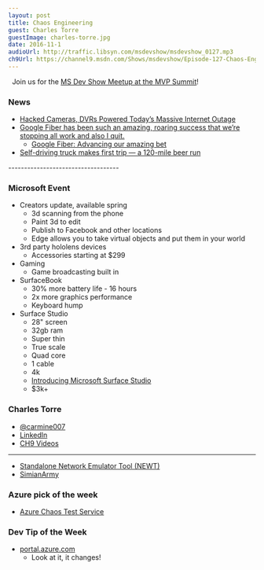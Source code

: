 ```yaml
---
layout: post
title: Chaos Engineering
guest: Charles Torre
guestImage: charles-torre.jpg
date: 2016-11-1
audioUrl: http://traffic.libsyn.com/msdevshow/msdevshow_0127.mp3
ch9Url: https://channel9.msdn.com/Shows/msdevshow/Episode-127-Chaos-Engineering-with-Charles-Torre
---
```

 
Join us for the [MS Dev Show Meetup at the MVP Summit](http://msdevshow.com/meetup-at-mvp-summit-2016/)!

### News

 - [Hacked Cameras, DVRs Powered Today’s Massive Internet Outage](https://krebsonsecurity.com/2016/10/hacked-cameras-dvrs-powered-todays-massive-internet-outage/)
 - [Google Fiber has been such an amazing, roaring success that we’re stopping all work and also I quit.](https://twitter.com/Pinboard/status/791113963522097152)
   - [Google Fiber: Advancing our amazing bet](https://googlefiberblog.blogspot.com.es/2016/10/advancing-our-amazing-bet.html)
 - [Self-driving truck makes first trip — a 120-mile beer run](http://www.usatoday.com/story/tech/news/2016/10/25/120-mile-beer-run-made-self-driving-truck/92695580/)

----------------------------------- 

### Microsoft Event 
 - Creators update, available spring
   - 3d scanning from the phone
   - Paint 3d to edit
   - Publish to Facebook and other locations
   - Edge allows you to take virtual objects and put them in your world
 - 3rd party hololens devices
   - Accessories starting at \$299
 - Gaming
   - Game broadcasting built in
 - SurfaceBook
   - 30% more battery life - 16 hours
   - 2x more graphics performance
   - Keyboard hump
 - Surface Studio
   - 28" screen
   - 32gb ram
   - Super thin
   - True scale
   - Quad core
   - 1 cable
   - 4k
   - [Introducing Microsoft Surface Studio](https://www.youtube.com/watch?v=BzMLA8YIgG0)
   - $3k+

### Charles Torre

 - [@carmine007](https://twitter.com/carmine007)
 - [LinkedIn](https://www.linkedin.com/in/ctorre)
 - [CH9 Videos](https://channel9.msdn.com/niners/charles)

------------------------------------------------------------------------------------

 - [Standalone Network Emulator Tool (NEWT)](https://blogs.technet.microsoft.com/juanand/2010/03/05/standalone-network-emulator-tool/)
 - [SimianArmy](https://github.com/Netflix/SimianArmy)

###  Azure pick of the week

 - [Azure Chaos Test Service](https://azure.microsoft.com/en-us/documentation/samples/service-fabric-dotnet-testing-chaos-service/)

### Dev Tip of the Week

 - [portal.azure.com](https://portal.azure.com/)
   - Look at it, it changes!